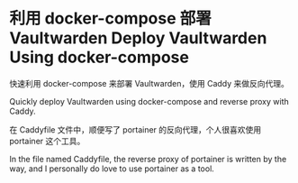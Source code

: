 利用 docker-compose 部署 Vaultwarden
Deploy Vaultwarden Using docker-compose
=======================================

快速利用 docker-compose 来部署 Vaultwarden，使用 Caddy 来做反向代理。

Quickly deploy Vaultwarden using docker-compose and reverse proxy with Caddy.

在 Caddyfile 文件中，顺便写了 portainer 的反向代理，个人很喜欢使用 portainer 这个工具。

In the file named Caddyfile, the reverse proxy of portainer is written by the way, and I personally do love to use portainer as a tool.
